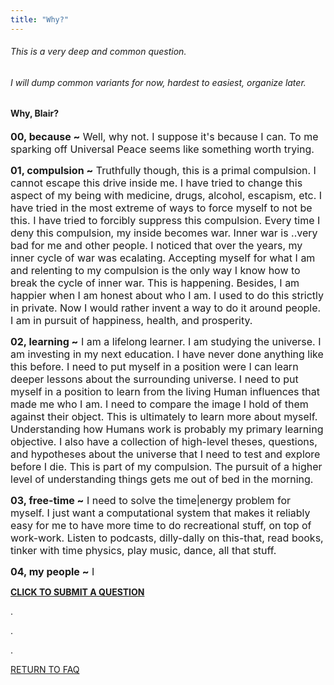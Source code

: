 ```yaml
---
title: "Why?"
---
```


###### This is a very deep and common question.

###### I will dump common variants for now, hardest to easiest, organize later.

#### **Why, Blair?**

<font size=3>**00, because ~** Well, why not. I suppose it's because I can. To me sparking off Universal Peace seems like something worth trying.
</font>

<font size=3>**01, compulsion ~**  Truthfully though, this is a primal compulsion. I cannot escape this drive inside me. I have tried to change this aspect of my being with medicine, drugs, alcohol, escapism, etc. I have tried in the most extreme of ways to force myself to not be this. I have tried to forcibly suppress this compulsion. Every time I deny this compulsion, my inside becomes war. Inner war is ..very bad for me and other people. I noticed that over the years, my inner cycle of war was ecalating. Accepting myself for what I am and relenting to my compulsion is the only way I know how to break the cycle of inner war. This is happening. Besides, I am happier when I am honest about who I am. I used to do this strictly in private. Now I would rather invent a way to do it around people. I am in pursuit of happiness, health, and prosperity.</font>

<font size=3>**02, learning ~** I am a lifelong learner. I am studying the universe. I am investing in my next education. I have never done anything like this before. I need to put myself in a position were I can learn deeper lessons about the surrounding universe. I need to put myself in a position to learn from the living Human influences that made me who I am. I need to compare the image I hold of them against their object. This is ultimately to learn more about myself. Understanding how Humans work is probably my primary learning objective. I also have a collection of high-level theses, questions, and hypotheses about the universe that I need to test and explore before I die. This is part of my compulsion. The pursuit of a higher level of understanding things gets me out of bed in the morning.</font>

<font size=3>**03, free-time ~** I need to solve the time|energy problem for myself. I just want a computational system that makes it reliably easy for me to have more time to do recreational stuff, on top of work-work. Listen to podcasts, dilly-dally on this-that, read books, tinker with time physics, play music, dance, all that stuff.
</font>

<font size=3>**04, my people ~** I 
</font>
<p><a href="mailto:faq.timemachineforpeace@wp.computer?subject=Why?"><b>CLICK TO SUBMIT A QUESTION</b></a></p>

<p>.</p>
<p>.</p>
<p>.</p>

[RETURN TO FAQ](/faq/)
